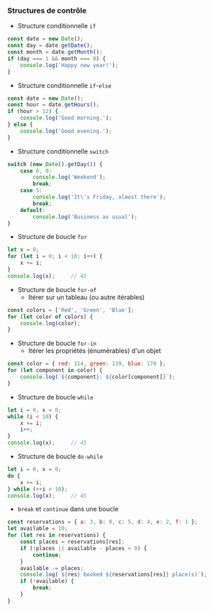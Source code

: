 ### Structures de contrôle

<div class="r-stack">

<div class="fragment fade-out" data-fragment-index="1">

* Structure conditionnelle `if`

```javascript
const date = new Date();
const day = date.getDate();
const month = date.getMonth();
if (day === 1 && month === 0) {
    console.log('Happy new year!');
}
```

</div>

<div class="fragment fade-in-then-out" data-fragment-index="1">

* Structure conditionnelle `if`-`else`

```javascript
const date = new Date();
const hour = date.getHours();
if (hour > 12) {
    console.log('Good morning.');
} else {
    console.log('Good evening.');
}
```
</div>

<div class="fragment fade-in-then-out" >

* Structure conditionnelle `switch`

```javascript
switch (new Date().getDay()) {
    case 6, 0:
        console.log('Weekend');
        break;
    case 5:
        console.log('It\'s Friday, almost there');
        break;
    default:
        console.log('Business as usual');
}
```

</div>

<div class="fragment fade-in-then-out" >

* Structure de boucle `for`

```javascript
let x = 0;
for (let i = 0; i < 10; i++) {
    x += i;
}
console.log(x);     // 45
```

</div>


<div class="fragment fade-in-then-out" >

* Structure de boucle `for-of`
  * Itérer sur un tableau (ou autre itérables)

```javascript
const colors = ['Red', 'Green', 'Blue'];
for (let color of colors) {
    console.log(color);
}
```

</div>

<div class="fragment fade-in-then-out" >

* Structure de boucle `for-in`
    * Itérer les propriétés (énumérables) d'un objet

```javascript
const color = { red: 114, green: 139, blue: 178 };
for (let component in color) {
    console.log(`${component}: ${color[component]}`);
}
```

</div>

<div class="fragment fade-in-then-out" >

* Structure de boucle `while`

```javascript
let i = 0, x = 0;
while (i < 10) {
    x += i;
    i++;
}
console.log(x);     // 45
```

</div>

<div class="fragment fade-in-then-out" >

* Structure de boucle `do-while`

```javascript
let i = 0, x = 0;
do {
    x += i;
} while (++i < 10);
console.log(x);     // 45
```

</div>

<div class="fragment" >

* `break` et `continue` dans une boucle 

```javascript
const reservations = { a: 3, b: 0, c: 5, d: 4, e: 2, f: 1 };
let available = 10;
for (let res in reservations) {
    const places = reservations[res];
    if (!places || available - places < 0) {
        continue;
    }
    available -= places;
    console.log(`${res} booked ${reservations[res]} place(s)`);
    if (!available) {
        break;
    }
}
```

</div>

</div>
